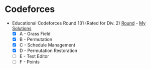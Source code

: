# Codeforces

- Educational Codeforces Round 131 (Rated for Div. 2) [Round](https://codeforces.com/contest/1701) - [My Solutions](https://github.com/gergis-k/Codeforces/tree/main/Educational-Codeforces-Round-131-Div-2)
  - [x] A - Grass Field
  - [x] B - Permutation
  - [x] C - Schedule Management
  - [x] D - Permutation Restoration
  - [ ] E - Text Editor
  - [ ] F - Points
